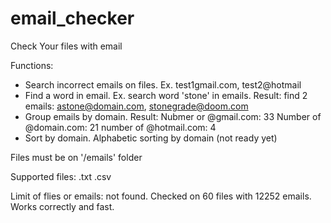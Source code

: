 # email_checker
Check Your files with email

Functions:
* Search incorrect emails on files. Ex. test1gmail.com, test2@hotmail
* Find a word in email. Ex. search word 'stone' in emails. 
  Result: find 2 emails: astone@domain.com, stonegrade@doom.com
* Group emails by domain.
  Result:
  Nubmer or @gmail.com: 33
  Number of @domain.com: 21
  number of @hotmail.com: 4
* Sort by domain. Alphabetic sorting by domain (not ready yet)

Files must be on '/emails' folder

Supported files:
  .txt
  .csv

Limit of flies or emails: not found. Checked on 60 files with 12252 emails.
Works correctly and fast.


